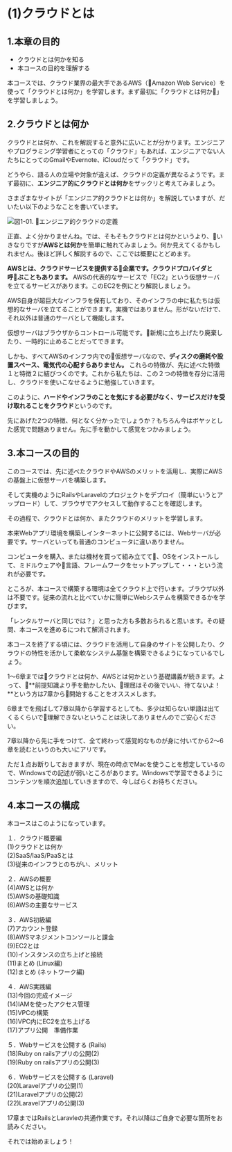 # (1)クラウドとは 

## 1.本章の目的

- クラウドとは何かを知る
- 本コースの目的を理解する

  
本コースでは、クラウド業界の最大手であるAWS（Amazon Web Service）を使って「クラウドとは何か」を学習します。まず最初に「クラウドとは何か」を学習しましょう。

## 2.クラウドとは何か

クラウドとは何か、これを解説すると意外に広いことが分かります。エンジニアやプログラミング学習者にとっての「クラウド」もあれば、エンジニアでない人たちにとってのGmailやEvernote、iCloudだって「クラウド」です。

どうやら、語る人の立場や対象が違えば、クラウドの定義が異なるようです。まず最初に、**エンジニア的にクラウドとは何か**をザックリと考えてみましょう。

さまざまなサイトが「エンジニア的クラウドとは何か」を解説していますが、だいたい以下のようなことを書いています。

![図1-01. エンジニア的クラウドの定義](1-01.png)

正直、よく分かりませんね。では、そもそもクラウドとは何かというより、いきなりですが**AWSとは何か**を簡単に触れてみましょう。何か見えてくるかもしれません。後ほど詳しく解説するので、ここでは概要にとどめます。

**AWSとは、クラウドサービスを提供する企業です。クラウドプロバイダと呼ぶこともあります。** AWSの代表的なサービスで「EC2」という仮想サーバを立てるサービスがあります。このEC2を例にとり解説しましょう。

AWS自身が超巨大なインフラを保有しており、そのインフラの中に私たちは仮想的なサーバを立てることができます。実機ではありません。形がないだけで、それ以外は普通のサーバとして機能します。

仮想サーバはブラウザからコントロール可能です。新規に立ち上げたり廃棄したり、一時的に止めることだってできます。

しかも、すべてAWSのインフラ内での仮想サーバなので、**ディスクの磨耗や設置スペース、電気代の心配すらありません。** これらの特徴が、先に述べた特徴１と特徴２に結びつくのです。これから私たちは、この２つの特徴を存分に活用し、クラウドを使いこなせるように勉強していきます。

このように、**ハードやインフラのことを気にする必要がなく、サービスだけを受け取れることをクラウド**というのです。

先にあげた2つの特徴、何となく分かったでしょうか？もちろん今はボヤッとした感覚で問題ありません。先に手を動かして感覚をつかみましょう。

## 3.本コースの目的

このコースでは、先に述べたクラウドやAWSのメリットを活用し、実際にAWSの基盤上に仮想サーバを構築します。

そして実機のようにRailsやLaravelのプロジェクトをデプロイ（簡単にいうとアップロード）して、ブラウザでアクセスして動作することを確認します。

その過程で、クラウドとは何か、またクラウドのメリットを学習します。

本来Webアプリ環境を構築しインターネットに公開するには、Webサーバが必要です。サーバといっても普通のコンピュータに違いありません。

コンピュータを購入、または機材を買って組み立てて、OSをインストールして、ミドルウェアや言語、フレームワークをセットアップして・・・という流れが必要です。

ところが、本コースで構築する環境は全てクラウド上で行います。ブラウザ以外は不要です。従来の流れと比べていかに簡単にWebシステムを構築できるかを学びます。

「レンタルサーバと同じでは？」と思った方も多数おられると思います。その疑問、本コースを進めるにつれて解消されます。

本コースを終了する頃には、クラウドを活用して自身のサイトを公開したり、クラウドの特性を活かして柔軟なシステム基盤を構築できるようになっているでしょう。

1〜6章まではクラウドとは何か、AWSとは何かという基礎講義が続きます。よって、**前提知識より手を動かしたい、理屈はその後でいい、待てないよ！**という方は7章から開始することをオススメします。

6章までを飛ばして7章以降から学習するとしても、多少は知らない単語は出てくるくらいで理解できないということは決してありませんのでご安心ください。

7章以降から先に手をつけて、全て終わって感覚的なものが身に付いてから2〜6章を読むというのも大いにアリです。

ただ１点お断りしておきますが、現在の時点でMacを使うことを想定しているので、Windowsでの記述が弱いところがあります。Windowsで学習できるようにコンテンツを順次追加していきますので、今しばらくお待ちください。

## 4.本コースの構成

本コースはこのようになっています。

１．クラウド概要編  
(1)クラウドとは何か  
(2)SaaS/IaaS/PaaSとは  
(3)従来のインフラとのちがい、メリット  

２．AWSの概要  
(4)AWSとは何か  
(5)AWSの基礎知識  
(6)AWSの主要なサービス  

３．AWS初級編  
(7)アカウント登録  
(8)AWSマネジメントコンソールと課金  
(9)EC2とは  
(10)インスタンスの立ち上げと接続  
(11)まとめ (Linux編)  
(12)まとめ (ネットワーク編)  

４．AWS実践編  
(13)今回の完成イメージ  
(14)IAMを使ったアクセス管理  
(15)VPCの構築  
(16)VPC内にEC2を立ち上げる  
(17)アプリ公開　準備作業  

５．Webサービスを公開する (Rails)  
(18)Ruby on railsアプリの公開(2)  
(19)Ruby on railsアプリの公開(3)  

６．Webサービスを公開する (Laravel)  
(20)Laravelアプリの公開(1)  
(21)Laravelアプリの公開(2)  
(22)Laravelアプリの公開(3)  

17章まではRailsとLaravleの共通作業です。それ以降はご自身で必要な箇所をお読みください。

それでは始めましょう！
